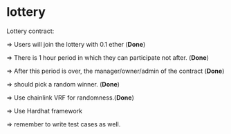 # lottery

Lottery contract:

  => Users will join the lottery with 0.1 ether (**Done**)
  
  => There is 1 hour period in which they can participate not after. (**Done**)
  
  => After this period is over, the manager/owner/admin of the contract (**Done**)
  
  => should pick a random winner. (**Done**)
  
  => Use chainlink VRF for randomness.(**Done**)
  
  => Use Hardhat framework
  
  => remember to write test cases as well.
  
